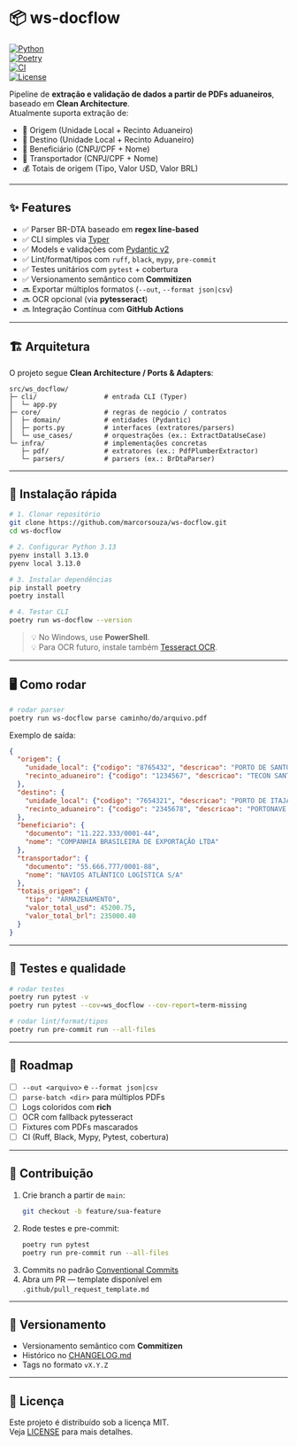 # 📦 ws-docflow

[![Python](https://img.shields.io/badge/python-3.13+-blue.svg)](https://www.python.org/)  
[![Poetry](https://img.shields.io/badge/Poetry-managed-informational)](https://python-poetry.org/)  
[![CI](https://img.shields.io/github/actions/workflow/status/marcorsouza/ws-docflow/ci.yml?label=CI)](https://github.com/marcorsouza/ws-docflow/actions)  
[![License](https://img.shields.io/badge/license-MIT-green.svg)](LICENSE)

Pipeline de **extração e validação de dados a partir de PDFs aduaneiros**, baseado em **Clean Architecture**.  
Atualmente suporta extração de:

- 📍 Origem (Unidade Local + Recinto Aduaneiro)  
- 🎯 Destino (Unidade Local + Recinto Aduaneiro)  
- 🏢 Beneficiário (CNPJ/CPF + Nome)  
- 🚢 Transportador (CNPJ/CPF + Nome)  
- 💰 Totais de origem (Tipo, Valor USD, Valor BRL)  

---

## ✨ Features

- ✅ Parser BR-DTA baseado em **regex line-based**  
- ✅ CLI simples via [Typer](https://typer.tiangolo.com/)  
- ✅ Models e validações com [Pydantic v2](https://docs.pydantic.dev/)  
- ✅ Lint/format/tipos com `ruff`, `black`, `mypy`, `pre-commit`  
- ✅ Testes unitários com `pytest` + cobertura  
- ✅ Versionamento semântico com **Commitizen**  
- 🔜 Exportar múltiplos formatos (`--out`, `--format json|csv`)  
- 🔜 OCR opcional (via **pytesseract**)  
- 🔜 Integração Contínua com **GitHub Actions**  

---

## 🏗 Arquitetura

O projeto segue **Clean Architecture / Ports & Adapters**:

```
src/ws_docflow/
├─ cli/                 # entrada CLI (Typer)
│  └─ app.py
├─ core/                # regras de negócio / contratos
│  ├─ domain/           # entidades (Pydantic)
│  ├─ ports.py          # interfaces (extratores/parsers)
│  └─ use_cases/        # orquestrações (ex.: ExtractDataUseCase)
└─ infra/               # implementações concretas
   ├─ pdf/              # extratores (ex.: PdfPlumberExtractor)
   └─ parsers/          # parsers (ex.: BrDtaParser)
```

---

## 🚀 Instalação rápida

```bash
# 1. Clonar repositório
git clone https://github.com/marcorsouza/ws-docflow.git
cd ws-docflow

# 2. Configurar Python 3.13
pyenv install 3.13.0
pyenv local 3.13.0

# 3. Instalar dependências
pip install poetry
poetry install

# 4. Testar CLI
poetry run ws-docflow --version
```

> 💡 No Windows, use **PowerShell**.  
> 💡 Para OCR futuro, instale também [Tesseract OCR](https://github.com/UB-Mannheim/tesseract/wiki).

---

## 🖥️ Como rodar

```bash
# rodar parser
poetry run ws-docflow parse caminho/do/arquivo.pdf
```

Exemplo de saída:

```json
{
  "origem": {
    "unidade_local": {"codigo": "8765432", "descricao": "PORTO DE SANTOS"},
    "recinto_aduaneiro": {"codigo": "1234567", "descricao": "TECON SANTOS TERMINAL DE CONTÊINERES"}
  },
  "destino": {
    "unidade_local": {"codigo": "7654321", "descricao": "PORTO DE ITAJAÍ"},
    "recinto_aduaneiro": {"codigo": "2345678", "descricao": "PORTONAVE TERMINAL DE NAVEGANTES"}
  },
  "beneficiario": {
    "documento": "11.222.333/0001-44",
    "nome": "COMPANHIA BRASILEIRA DE EXPORTAÇÃO LTDA"
  },
  "transportador": {
    "documento": "55.666.777/0001-88",
    "nome": "NAVIOS ATLÂNTICO LOGÍSTICA S/A"
  },
  "totais_origem": {
    "tipo": "ARMAZENAMENTO",
    "valor_total_usd": 45200.75,
    "valor_total_brl": 235000.40
  }
}
```

---

## 🧪 Testes e qualidade

```bash
# rodar testes
poetry run pytest -v
poetry run pytest --cov=ws_docflow --cov-report=term-missing

# rodar lint/format/tipos
poetry run pre-commit run --all-files
```

---

## 📌 Roadmap

- [ ] `--out <arquivo>` e `--format json|csv`  
- [ ] `parse-batch <dir>` para múltiplos PDFs  
- [ ] Logs coloridos com **rich**  
- [ ] OCR com fallback pytesseract  
- [ ] Fixtures com PDFs mascarados  
- [ ] CI (Ruff, Black, Mypy, Pytest, cobertura)  

---

## 🔗 Contribuição

1. Crie branch a partir de `main`:  
   ```bash
   git checkout -b feature/sua-feature
   ```
2. Rode testes e pre-commit:  
   ```bash
   poetry run pytest
   poetry run pre-commit run --all-files
   ```
3. Commits no padrão [Conventional Commits](https://www.conventionalcommits.org/)  
4. Abra um PR — template disponível em `.github/pull_request_template.md`

---

## 📜 Versionamento

- Versionamento semântico com **Commitizen**  
- Histórico no [CHANGELOG.md](CHANGELOG.md)  
- Tags no formato `vX.Y.Z`

---

## 📄 Licença

Este projeto é distribuído sob a licença MIT.  
Veja [LICENSE](LICENSE) para mais detalhes.